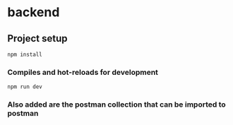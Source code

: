 # backend

## Project setup
```
npm install
```

### Compiles and hot-reloads for development
```
npm run dev
```

### Also added are the postman collection that can be imported to postman